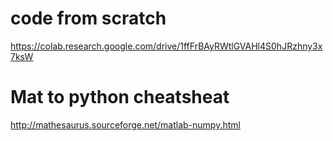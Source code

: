 # code from scratch

https://colab.research.google.com/drive/1ffFrBAyRWtlGVAHl4S0hJRzhny3x7ksW

# Mat to python cheatsheat

http://mathesaurus.sourceforge.net/matlab-numpy.html
